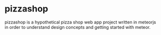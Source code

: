 # pizzashop
pizzashop is a hypothetical pizza shop web app project written in meteorjs in order to understand design concepts and getting started with meteor. 
